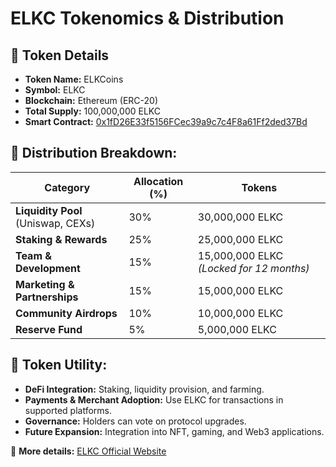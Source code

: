 # ELKC Tokenomics & Distribution

## 🔹 Token Details
- **Token Name:** ELKCoins
- **Symbol:** ELKC
- **Blockchain:** Ethereum (ERC-20)
- **Total Supply:** 100,000,000 ELKC
- **Smart Contract:** [0x1fD26E33f5156FCec39a9c7c4F8a61Ff2ded37Bd](https://etherscan.io/token/0x1fD26E33f5156FCec39a9c7c4F8a61Ff2ded37Bd)

## 🔹 Distribution Breakdown:
| **Category**         | **Allocation (%)** | **Tokens** |
|----------------------|-------------------|------------|
| **Liquidity Pool** (Uniswap, CEXs)  | 30%  | 30,000,000 ELKC |
| **Staking & Rewards**  | 25%  | 25,000,000 ELKC |
| **Team & Development**  | 15%  | 15,000,000 ELKC *(Locked for 12 months)* |
| **Marketing & Partnerships**  | 15%  | 15,000,000 ELKC |
| **Community Airdrops**  | 10%  | 10,000,000 ELKC |
| **Reserve Fund**  | 5%  | 5,000,000 ELKC |

## 🔹 Token Utility:
- **DeFi Integration:** Staking, liquidity provision, and farming.
- **Payments & Merchant Adoption:** Use ELKC for transactions in supported platforms.
- **Governance:** Holders can vote on protocol upgrades.
- **Future Expansion:** Integration into NFT, gaming, and Web3 applications.

🔗 **More details:** [ELKC Official Website](https://elkconsultingltd.com)
